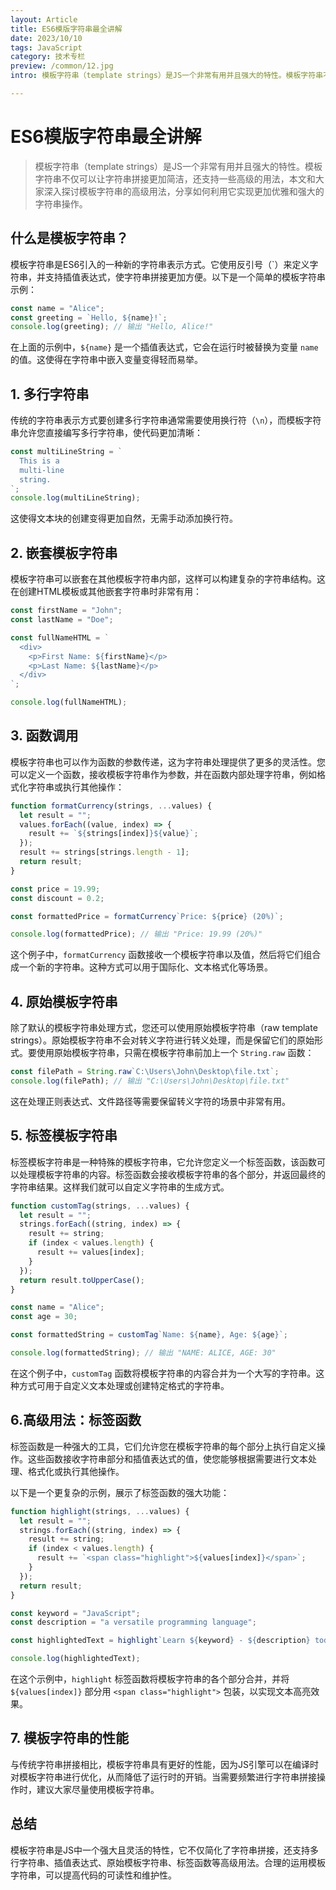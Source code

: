 ```yaml
---
layout: Article
title: ES6模版字符串最全讲解
date: 2023/10/10
tags: JavaScript
category: 技术专栏
preview: /common/12.jpg
intro: 模板字符串（template strings）是JS一个非常有用并且强大的特性。模板字符串不仅可以让字符串拼接更加简洁，还支持一些高级的用法，本文和大家深入探讨模板字符串的高级用法，分享如何利用它实现更加优雅和强大的字符串操作。

---
```


# ES6模版字符串最全讲解

>模板字符串（template strings）是JS一个非常有用并且强大的特性。模板字符串不仅可以让字符串拼接更加简洁，还支持一些高级的用法，本文和大家深入探讨模板字符串的高级用法，分享如何利用它实现更加优雅和强大的字符串操作。

## 什么是模板字符串？

模板字符串是ES6引入的一种新的字符串表示方式。它使用反引号（`）来定义字符串，并支持插值表达式，使字符串拼接更加方便。以下是一个简单的模板字符串示例：

```javascript
const name = "Alice";
const greeting = `Hello, ${name}!`;
console.log(greeting); // 输出 "Hello, Alice!"
```

在上面的示例中，`${name}` 是一个插值表达式，它会在运行时被替换为变量 `name` 的值。这使得在字符串中嵌入变量变得轻而易举。

## 1. 多行字符串

传统的字符串表示方式要创建多行字符串通常需要使用换行符（`\n`），而模板字符串允许您直接编写多行字符串，使代码更加清晰：

```javascript
const multiLineString = `
  This is a
  multi-line
  string.
`;
console.log(multiLineString);
```

这使得文本块的创建变得更加自然，无需手动添加换行符。

## 2. 嵌套模板字符串

模板字符串可以嵌套在其他模板字符串内部，这样可以构建复杂的字符串结构。这在创建HTML模板或其他嵌套字符串时非常有用：

```javascript
const firstName = "John";
const lastName = "Doe";

const fullNameHTML = `
  <div>
    <p>First Name: ${firstName}</p>
    <p>Last Name: ${lastName}</p>
  </div>
`;

console.log(fullNameHTML);
```

## 3. 函数调用

模板字符串也可以作为函数的参数传递，这为字符串处理提供了更多的灵活性。您可以定义一个函数，接收模板字符串作为参数，并在函数内部处理字符串，例如格式化字符串或执行其他操作：

```javascript
function formatCurrency(strings, ...values) {
  let result = "";
  values.forEach((value, index) => {
    result += `${strings[index]}${value}`;
  });
  result += strings[strings.length - 1];
  return result;
}

const price = 19.99;
const discount = 0.2;

const formattedPrice = formatCurrency`Price: ${price} (20%)`;

console.log(formattedPrice); // 输出 "Price: 19.99 (20%)"
```

这个例子中，`formatCurrency` 函数接收一个模板字符串以及值，然后将它们组合成一个新的字符串。这种方式可以用于国际化、文本格式化等场景。

## 4. 原始模板字符串

除了默认的模板字符串处理方式，您还可以使用原始模板字符串（raw template strings）。原始模板字符串不会对转义字符进行转义处理，而是保留它们的原始形式。要使用原始模板字符串，只需在模板字符串前加上一个 `String.raw` 函数：

```javascript
const filePath = String.raw`C:\Users\John\Desktop\file.txt`;
console.log(filePath); // 输出 "C:\Users\John\Desktop\file.txt"
```

这在处理正则表达式、文件路径等需要保留转义字符的场景中非常有用。

## 5. 标签模板字符串

标签模板字符串是一种特殊的模板字符串，它允许您定义一个标签函数，该函数可以处理模板字符串的内容。标签函数会接收模板字符串的各个部分，并返回最终的字符串结果。这样我们就可以自定义字符串的生成方式。

```javascript
function customTag(strings, ...values) {
  let result = "";
  strings.forEach((string, index) => {
    result += string;
    if (index < values.length) {
      result += values[index];
    }
  });
  return result.toUpperCase();
}

const name = "Alice";
const age = 30;

const formattedString = customTag`Name: ${name}, Age: ${age}`;

console.log(formattedString); // 输出 "NAME: ALICE, AGE: 30"
```

在这个例子中，`customTag` 函数将模板字符串的内容合并为一个大写的字符串。这种方式可用于自定义文本处理或创建特定格式的字符串。

## 6.高级用法：标签函数

标签函数是一种强大的工具，它们允许您在模板字符串的每个部分上执行自定义操作。这些函数接收字符串部分和插值表达式的值，使您能够根据需要进行文本处理、格式化或执行其他操作。

以下是一个更复杂的示例，展示了标签函数的强大功能：

```javascript
function highlight(strings, ...values) {
  let result = "";
  strings.forEach((string, index) => {
    result += string;
    if (index < values.length) {
      result += `<span class="highlight">${values[index]}</span>`;
    }
  });
  return result;
}

const keyword = "JavaScript";
const description = "a versatile programming language";

const highlightedText = highlight`Learn ${keyword} - ${description} today!`;

console.log(highlightedText);
```

在这个示例中，`highlight` 标签函数将模板字符串的各个部分合并，并将 `${values[index]}` 部分用 `<span class="highlight">` 包装，以实现文本高亮效果。

## 7. 模板字符串的性能

与传统字符串拼接相比，模板字符串具有更好的性能，因为JS引擎可以在编译时对模板字符串进行优化，从而降低了运行时的开销。当需要频繁进行字符串拼接操作时，建议大家尽量使用模板字符串。

## 总结

模板字符串是JS中一个强大且灵活的特性，它不仅简化了字符串拼接，还支持多行字符串、插值表达式、原始模板字符串、标签函数等高级用法。合理的运用模板字符串，可以提高代码的可读性和维护性。
